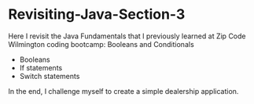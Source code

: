 # Revisiting-Java-Section-3

Here I revisit the Java Fundamentals that I previously learned at Zip Code Wilmington coding bootcamp:  Booleans and Conditionals

- Booleans
- If statements
- Switch statements

In the end, I challenge myself to create a simple dealership application. 

